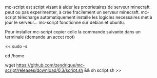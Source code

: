 mc-script est script visant à aider les proprietaires de serveur minecraft peut ou pas experimenter, à crée fracilement un serveur minecraft.
mc-script télécharge automatiquement installe les logicles necessaires met à jour le serveur...
mc-script fonctionne sur debian et ubuntu.

Pour installer mc-script copier colle la commande suivante dans un terminale (demande un accet root)

<< sudo -s 

cd /home

wget https://github.com/zendrique/mc-script/releases/download/0.3/script.sh && sh script.sh >>
